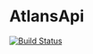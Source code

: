 # AtlansApi

[![Build Status](https://github.com/smknaake/AtlansApi.jl/actions/workflows/CI.yml/badge.svg?branch=main)](https://github.com/smknaake/AtlansApi.jl/actions/workflows/CI.yml?query=branch%3Amain)
